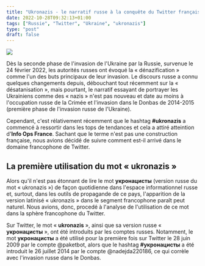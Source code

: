```yaml
---
title: "Ukronazis - le narratif russe à la conquête du Twitter français"
date: 2022-10-28T09:32:13+01:00
tags: ["Russie", "Twitter", "Ukraine", "ukronazis"]
type: "post"
draft: false
---
```


![](/images/amnesty_rapport_ukraine.webp)

Dès la seconde phase de l'invasion de l'Ukraine par la Russie, survenue le 24 février 2022, les autorités russes ont évoqué la « dénazification » comme l'un des buts principaux de leur invasion. Le discours russe a connu quelques changements depuis, débouchant tout récemment sur la « désatanisation », mais pourtant, le narratif essayant de portrayer les Ukrainiens comme des « nazis » n'est pas nouveau et date au moins à l'occupation russe de la Crimée et l'invasion dans le Donbas de 2014-2015 (première phase de l'invasion russe de l'Ukraine).

Cependant, c'est rélativement récemment que le hashtag **#ukronazis** a commencé à ressortir dans les tops de tendances et cela a attiré atteintion d'**Info Ops France**. Sachant que le terme n'est pas une construction française, nous avions décidé de suivre comment est-il arrivé dans le domaine francophone de Twitter.

## La première utilisation du mot « ukronazis »

Alors qu'il n'est pas étonnant de lire le mot **укронацисты** (version russe du mot « ukronazis ») de façon quotidienne dans l'espace informationnel russe et, surtout, dans les outils de propagande de ce pays, l'apparition de la version latinisé « ukronazis » dans le segment francophone paraît peut naturel. Nous avions, donc, procedé à l'analyse de l'utilisation de ce mot dans la sphère francophone du Twitter.

Sur Twitter, le mot « **ukronazis** », ainsi que sa version russe « **укронацисты** », ont été introduits par les comptes russes. Notamment, le mot **укронацисты** a été utilisé pour la première fois sur Twitter le 28 juin 2009 par le compte @paketbot, alors que le hashtag **#укронацисты** a été introduit le 26 juillet 2014 par le compte @nadejda220186, ce qui corrèle avec l'invasion russe dans le Donbas.